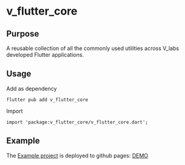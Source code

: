 # v_flutter_core

## Purpose

A reusable collection of all the commonly used utilities across V_labs developed Flutter applications.

## Usage

Add as dependency

```
flutter pub add v_flutter_core
```

Import

```
import 'package:v_flutter_core/v_flutter_core.dart';
```

## Example

The [Example project](https://github.com/Vlabs-development/v_flutter_core/tree/develop/example) is deployed to github pages: [DEMO](https://vlabs-development.github.io/v_flutter_core/)